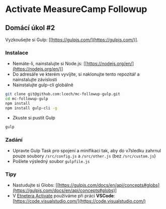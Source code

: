 # Activate MeasureCamp Followup
## Domácí úkol #2

Vyzkoušejte si Gulp: [[https://gulpjs.com/](https://gulpjs.com/)].

### Instalace

* Nemáte-li, nainstalujte si Node.js: [[https://nodejs.org/en/](https://nodejs.org/en/)]
* Do adresáře ve kterém vyvíjíte, si naklonujte tento repozitář a nainstalujte závislosti
* Nainstalujte gulp-cli globálně

```bash
git clone git@github.com:lcech/mc-followup-gulp.git
cd mc-followup-gulp
npm install
npm install gulp-cli -g
```

* Zkuste si pustit Gulp

```bash
gulp
```

### Zadání

* Upravte Gulp Task pro spojení a minifikaci tak, aby do v7sledku zahrnul pouze soubory `/src/config.js` a `/src/other.js` (bez `/src/custom.js`)
* Pošlete výsledný soubor `gulpfile.js`

### Tipy

* Nastudujte si Globs: [[https://gulpjs.com/docs/en/api/concepts#globs](https://gulpjs.com/docs/en/api/concepts#globs)]
* V [Etnetera Activate](https://www.activate.cz/) používáme při práci **VSCode**: [https://code.visualstudio.com/](https://code.visualstudio.com/)